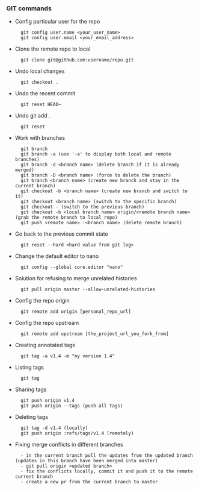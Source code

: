 ### GIT commands

* Config particular user for the repo

        git config user.name <your_user_name>
        git config user.email <your_email_address>

* Clone the remote repo to local

        git clone git@github.com:username/repo.git

* Undo local changes

        git checkout .

* Undo the recent commit

        git reset HEAD~

* Undo git add .       

        git reset

* Work with branches

        git branch
        git branch -a (use '-a' to display both local and remote branches)
        git branch -d <branch name> (delete branch if it is already merged)
        git branch -D <branch name> (force to delete the branch)
        git branch <branch name> (create new branch and stay in the current branch)
        git checkout -b <branch name> (create new branch and switch to it)
        git checkout <branch name> (switch to the specific branch)
        git checkout - (switch to the previous branch)
        git checkout -b <local branch name> origin/<remote branch name> (grab the remote branch to local repo)
        git push <remote name> :<branch name> (delete remote branch)

* Go back to the previous commit state

        git reset --hard <hard value from git log>

* Change the default editor to nano

        git config --global core.editor "nano"

* Solution for refusing to merge unrelated histories

        git pull origin master --allow-unrelated-histories

* Config the repo origin

        git remote add origin [personal_repo_url]

* Config the repo upstream

        git remote add upstream [the_project_url_you_fork_from]

* Creating annotated tags

        git tag -a v1.4 -m "my version 1.4"

* Listing tags

        git tag

* Sharing tags

        git push origin v1.4
        git push origin --tags (push all tags)

* Deleting tags

        git tag -d v1.4 (locally)
        git push origin :refs/tags/v1.4 (remotely)

* Fixing merge conflicts in different branches         

        - in the current branch pull the updates from the updated branch (updates in this branch have been merged into master)       
        - git pull origin <updated branch>
        - fix the conflicts locally, commit it and push it to the remote current branch      
        - create a new pr from the current branch to master     
